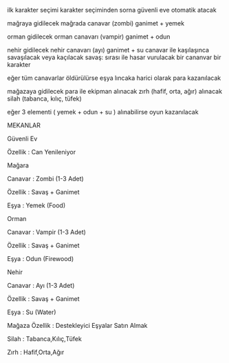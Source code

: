 ilk karakter seçimi
karakter seçiminden sorna güvenli eve otomatik atacak

mağraya gidilecek
mağrada canavar (zombi) ganimet + yemek

orman gidilecek
orman canavarı (vampir) ganimet + odun

nehir gidilecek
nehir canavarı (ayı) ganimet + su
canavar ile kaşılaşınca savaşılacak veya kaçılacak
savaş: sırası ile hasar vurulacak bir cananvar bir karakter

eğer tüm canavarlar öldürülürse eşya lıncaka harici olarak para kazanılacak



mağazaya gidilecek
para ile ekipman alınacak
zırh (hafif, orta, ağır) alınacak
silah (tabanca, kılıç, tüfek)

eğer 3 elementi ( yemek + odun + su ) alınabilirse oyun kazanılacak




MEKANLAR


Güvenli Ev


Özellik : Can Yenileniyor


Mağara


Canavar : Zombi (1-3 Adet)


Özellik : Savaş + Ganimet


Eşya : Yemek (Food)


Orman


Canavar : Vampir (1-3 Adet)


Özellik : Savaş + Ganimet


Eşya : Odun (Firewood)


Nehir


Canavar : Ayı (1-3 Adet)


Özellik : Savaş + Ganimet


Eşya : Su (Water)


Mağaza
Özellik : Destekleyici Eşyalar Satın Almak


Silah : Tabanca,Kılıç,Tüfek


Zırh : Hafif,Orta,Ağır
